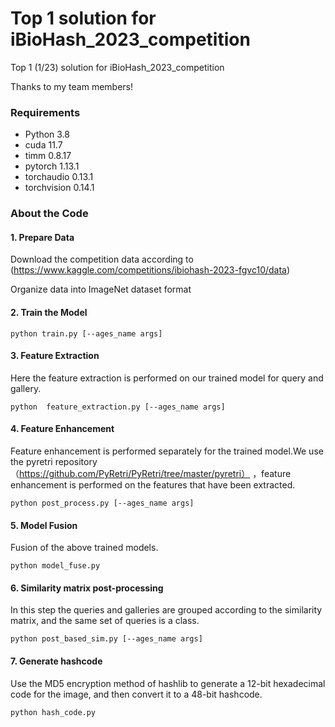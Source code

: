 # Top 1 solution for iBioHash_2023_competition
Top 1 (1/23)  solution for iBioHash_2023_competition

Thanks to my team members!

### Requirements
* Python 3.8
* cuda 11.7
* timm 0.8.17
* pytorch 1.13.1
* torchaudio 0.13.1
* torchvision 0.14.1

### About the Code

#### 1. Prepare Data
Download the competition data according to (https://www.kaggle.com/competitions/ibiohash-2023-fgvc10/data)

Organize data into ImageNet dataset format
#### 2. Train the Model
```
python train.py [--ages_name args]
```
#### 3. Feature Extraction
Here the feature extraction is performed on our trained model for query and gallery.
```
python  feature_extraction.py [--ages_name args]
```

#### 4. Feature Enhancement
Feature enhancement is performed separately for the trained model.We use the pyretri repository（https://github.com/PyRetri/PyRetri/tree/master/pyretri） ，feature enhancement is performed on the features that have been extracted.
```
python post_process.py [--ages_name args]
```

#### 5. Model Fusion
Fusion of the above trained models.
```
python model_fuse.py
```

#### 6. Similarity matrix post-processing
In this step the queries and galleries are grouped according to the similarity matrix, and the same set of queries is a class.
```
python post_based_sim.py [--ages_name args]
```
#### 7. Generate hashcode
Use the MD5 encryption method of hashlib to generate a 12-bit hexadecimal code for the image, and then convert it to a 48-bit hashcode.
```
python hash_code.py
```

